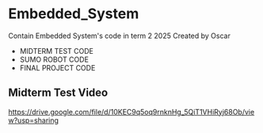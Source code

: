 # Embedded_System
Contain Embedded System's code in term 2 2025
Created by Oscar

* MIDTERM TEST CODE
* SUMO ROBOT CODE
* FINAL PROJECT CODE


## Midterm Test Video
https://drive.google.com/file/d/10KEC9q5oq9rnknHg_5QiT1VHiRyj68Ob/view?usp=sharing
